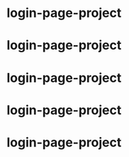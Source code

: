 # login-page-project
# login-page-project
# login-page-project
# login-page-project
# login-page-project
